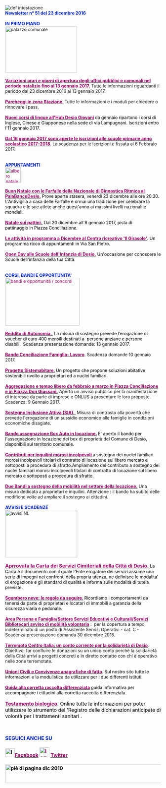 <DIV>
<DIV>
<DIV><IMG border=0 alt="def intestazione" src="http://www.comune.desio.mb.it/servizi/gestionedocumentale/visualizzadocumento.aspx?id=6276"></DIV>
<DIV><STRONG><FONT color=#0426c6>Newsletter n°&nbsp;51 del&nbsp;23 dicembre 2016</FONT></STRONG></DIV>
<DIV><STRONG><FONT color=#0426c6></FONT></STRONG>&nbsp;</DIV>
<DIV><STRONG><FONT color=#0426c6></FONT></STRONG></DIV>
<DIV><FONT color=#0426c6><STRONG></STRONG></FONT></DIV>
<DIV><FONT color=#0426c6><STRONG>IN PRIMO PIANO </STRONG></FONT></DIV>
<DIV><IMG style="WIDTH: 232px; HEIGHT: 150px" border=0 alt="palazzo comunale" src="http://www.comune.desio.mb.it/servizi/gestionedocumentale/visualizzadocumento.aspx?id=2058" width=243 height=181></DIV>
<DIV>&nbsp;</DIV>
<DIV><STRONG><FONT color=#990066><A title="" href="http://www.comune.desio.mb.it/servizi/notizie/notizie_fase02.aspx?ID=42694" target=_self><STRONG><FONT color=#990066>Variazioni orari e giorni di apertura&nbsp;degli uffici pubblici e comunali nel periodo natalizio fino al 13 gennaio 2017.</FONT></STRONG></A></FONT></STRONG> Tutte le informazioni riguardanti il periodo dal 23 dicembre 2016 al 13 gennaio 2017.</DIV>
<DIV>&nbsp;</DIV>
<DIV><A title="" href="http://www.comune.desio.mb.it/servizi/notizie/notizie_fase02.aspx?ID=42741" target=_self><STRONG><FONT color=#990066>Parcheggi in zona Stazione.</FONT></STRONG></A><STRONG><FONT color=#990066> </FONT></STRONG>Tutte le informazioni e i moduli per chiedere o rinnovare i pass. </DIV>
<DIV>&nbsp;</DIV>
<DIV><A title="" href="https://www.comune.desio.mb.it/servizi/notizie/notizie_fase02.aspx?ID=42885" target=_self><STRONG><FONT color=#990066>Nuovi corsi di lingue all'Hub Desio Giovani</FONT></STRONG></A><FONT color=#990066><STRONG> </STRONG></FONT><FONT color=#000000>da gennaio ripartono i corsi di Inglese, Cinese e Giapponese nella sede di via Lampugnani. Iscrizioni entro l'11 gennaio 2017.</FONT></DIV>
<DIV><FONT color=#990066><STRONG></STRONG></FONT>&nbsp;</DIV>
<DIV>
<DIV>
<DIV><STRONG><FONT color=#990066><A title="" href="http://www.comune.desio.mb.it/servizi/notizie/notizie_fase02.aspx?ID=42848" target=_self><STRONG><FONT color=#990066>Dal 16 gennaio 2017 sono aperte le iscrizioni alle scuole primarie anno scolastico 2017-2018</FONT></STRONG></A></FONT></STRONG>. La scadenza per le iscrizioni è fissata al 6 Febbraio 2017.</DIV></DIV>
<DIV><FONT color=#990066><FONT size=+0></FONT></FONT><FONT color=#0426c6><FONT color=#0426c6><FONT color=#0426c6><STRONG></STRONG></FONT></FONT></FONT>&nbsp;</DIV>
<DIV>&nbsp;</DIV></DIV>
<DIV><FONT color=#0426c6><FONT color=#0426c6><FONT color=#0426c6><STRONG>APPUNTAMENTI</STRONG></FONT></FONT></FONT></DIV>
<DIV><FONT color=#0426c6><FONT color=#000000><FONT color=#990066><IMG style="WIDTH: 50px; HEIGHT: 50px" alt="albero natale" src="http://www.comune.desio.mb.it/servizi/gestionedocumentale/visualizzadocumento.aspx?ID=21834" width=153 height=112></FONT></FONT></FONT></DIV>
<DIV><FONT color=#990066></FONT>&nbsp;</DIV>
<DIV><FONT color=#990066><A title="" href="http://www.ginnasticaritmicaitaliana.it/2016/12/15/antivigilia-a-casa-delle-farfalle-2/" target=_self><FONT color=#990066><STRONG>Buon Natale con le Farfalle della Nazionale di Ginnastica Ritmica al PalaBancoDesio.</STRONG></FONT></A> </FONT><FONT color=#000000>Prove aperte stasera, venerdì 23 dicembre alle ore 20.30. L'Antivigilia a casa delle Farfalle è ormai una tradizione per celebrare la squadra e le sue atlete anche quest'anno ai massimi livelli nazionali e mondiali. </FONT></DIV>
<DIV><FONT color=#0426c6><FONT color=#000000><FONT color=#990066>&nbsp;</DIV>
<DIV>
<DIV></FONT></FONT></FONT><FONT color=#0426c6><FONT color=#000000><STRONG><FONT color=#990066><A title="" href="https://www.facebook.com/events/340387479675168/" target=_self><FONT color=#0426c6><FONT color=#000000><STRONG><FONT color=#990066>Natale sui pattini. </FONT></STRONG></FONT></FONT></A>&nbsp;</FONT></STRONG>Dal 20 dicembre all'8 gennaio&nbsp;2017, pista di pattinaggio&nbsp;in Piazza Conciliazione.</FONT></FONT></DIV></DIV>
<DIV><FONT color=#0426c6><FONT color=#000000>&nbsp;</DIV>
<DIV>
<DIV>
<DIV>
<DIV>
<DIV>
<DIV>
<DIV><STRONG><FONT color=#990066><A title="" href="http://www.comune.desio.mb.it/servizi/notizie/notizie_fase02.aspx?ID=41571" target=_self><STRONG><FONT color=#990066>Le attività in programma a Dicembre al Centro ricreativo 'Il Girasole'</FONT></STRONG></A></FONT></STRONG>. Un programma ricco di appuntamenti in Via San Pietro.</DIV>
<DIV>&nbsp;</DIV>
<DIV><A title="" href="http://www.comune.desio.mb.it/servizi/notizie/notizie_fase02.aspx?ID=42818" target=_self><STRONG><FONT color=#990066>Open Day alle Scuole dell'Infanzia di Desio.</FONT></STRONG></A><FONT color=#990066> </FONT><FONT color=#000000>Un'occasione per conoscere le Scuole dell'infanzia della tua Città.</FONT></DIV>
<DIV>&nbsp;</DIV>
<DIV>&nbsp;</DIV>
<DIV></FONT></FONT><FONT color=#0426c6><STRONG>CORSI, BANDI E OPPORTUNITA'</STRONG></FONT> </DIV></DIV></DIV></DIV></DIV>
<DIV><FONT color=#990066><IMG style="WIDTH: 241px; HEIGHT: 154px" border=0 alt="bandi e opportunità / concorsi" src="http://www.comune.desio.mb.it/servizi/gestionedocumentale/visualizzadocumento.aspx?id=18790" width=299 height=168></FONT></DIV>
<DIV><FONT color=#990066></FONT>&nbsp;</DIV>
<DIV><FONT color=#990066></FONT></DIV>
<DIV><FONT color=#990066><STRONG><A title="" href="http://www.comune.desio.mb.it/servizi/notizie/notizie_fase02.aspx?ID=42825" target=_self><FONT color=#990066><STRONG>Reddito di Autonomia.&nbsp;</STRONG></FONT></A></STRONG></FONT><FONT color=#000000>&nbsp;La misura di sostegno prevede l’erogazione di voucher di euro 400 mensili destinati a&nbsp; persone anziane e persone disabili.&nbsp;&nbsp;Scadenza pres</FONT><FONT color=#000000>entazione&nbsp;domande:&nbsp;13 gennaio 2017. </FONT></DIV>
<DIV><STRONG><FONT color=#990066></FONT></STRONG>&nbsp;</DIV>
<DIV><STRONG><FONT color=#990066><A title="" href="http://www.comune.desio.mb.it/servizi/notizie/notizie_fase02.aspx?ID=42766" target=_self><STRONG><FONT color=#990066>Bando Conciliazione Famiglia- Lavoro</FONT></STRONG></A></FONT></STRONG>. Scadenza domande 10 gennaio 2017.</DIV>
<DIV>&nbsp;</DIV>
<DIV><FONT color=#990066></FONT></DIV>
<DIV><FONT color=#990066><STRONG><A title="" href="http://www.comune.desio.mb.it/servizi/notizie/notizie_fase02.aspx?ID=41431" target=_self><FONT color=#990066><STRONG>Progetto Sistemabitare.</STRONG></FONT></A> </STRONG></FONT><FONT color=#000000>Un progetto che propone soluzioni abitative sostenibili rivolto a proprietari ed a nuclei familiari.</FONT></DIV>
<DIV>&nbsp;</DIV>
<DIV><A title="" href="http://www.comune.desio.mb.it/servizi/notizie/notizie_fase02.aspx?ID=42795" target=_self><STRONG><FONT color=#990066>Aggregazione e tempo libero da febbraio a marzo in Piazza Conciliazione e in Piazza Don Giussani.</FONT></STRONG></A><FONT color=#990066> </FONT>Aperto un avviso pubblico per la manifestazione di interesse da parte di imprese e ONLUS a presentare le loro proposte. Scadenza: 9 Gennaio 2017.</DIV>
<DIV>&nbsp;</DIV>
<DIV><FONT color=#990066><FONT color=#990066></FONT></FONT></DIV></DIV>
<DIV>
<DIV><A title="" href="http://www.comune.desio.mb.it/upload/desio/newsletter/Sostegno%20Inclusione%20Attiva%20(SIA).%20Da%20venerdì%202%20settembre%20è%20possibile%20presentare%20domanda%20per%20il%20Sostegno%20per%20l’Inclusione%20Attiva%20(SIA),%20una%20misura%20di%20contrasto%20alla%20povertà%20che%20prevede%20l'erogazione%20di%20un%20sussidio%20economico%20alle%20famiglie%20in%20condizioni%20economiche%20disagiate." target=_self><FONT color=#000000><STRONG><FONT color=#990066>Sostegno Inclusione Attiva (SIA).&nbsp;</FONT></STRONG></FONT></A>&nbsp;Misura di contrasto alla povertà che prevede l'erogazione di un sussidio economico alle famiglie in condizioni economiche disagiate.</DIV>
<DIV><FONT color=#000000>&nbsp;</DIV>
<DIV>
<DIV><A title="" href="https://www.comune.desio.mb.it/servizi/notizie/notizie_fase02.aspx?ID=35369" target=_self><FONT color=#990066><STRONG>Bando assegnazione Box Auto in locazione.</STRONG></FONT></A><STRONG> </STRONG>E' aperto il bando per l'assegnazione in locazione dei box di proprietà del Comune di Desio, disponibili sul territorio comunale.</DIV>
<DIV></FONT>&nbsp;</DIV></DIV>
<DIV>
<DIV>
<DIV>
<DIV><FONT color=#990066><A title="" href="http://www.comune.desio.mb.it/servizi/notizie/notizie_fase02.aspx?ID=27375" target=_self><FONT color=#990066><STRONG>Contributi per inquilini morosi incolpevoli </STRONG></FONT></A></FONT><FONT color=#000000>a sostegno dei nuclei familiari morosi incolpevoli titolari di contratto di locazione sul libero mercato e sottoposti a procedura di sfratto.</FONT><FONT color=#000000>Ampliamento del contributo a sostegno dei nuclei familiari morosi incolpevoli titolari di contratto di locazione sul libero mercato e sottoposti a procedura di sfratto. </FONT></DIV>
<DIV>&nbsp;</DIV></DIV>
<DIV>
<DIV>
<DIV><FONT color=#990066><STRONG></STRONG></FONT></DIV>
<DIV>
<DIV>
<DIV><A title="" href="http://www.comune.desio.mb.it/servizi/notizie/notizie_fase02.aspx?ID=36774" target=_self><FONT color=#990066><STRONG>Due Bandi a sostegno della mobilità nel settore della locazione.</STRONG></FONT></A> Una misura dedicata a proprietari e inquilini. Attenzione : il bando ha subito delle modifiche volte ad ampliare il sostegno ai cittadini.</DIV>
<DIV>&nbsp;</DIV>
<DIV>
<DIV></DIV>
<DIV><FONT color=#0426c6><STRONG></STRONG></FONT></DIV>
<DIV><FONT color=#0426c6><STRONG>AVVISI E SCADENZE</STRONG></FONT> </DIV></DIV></DIV>
<DIV></DIV>
<DIV><IMG style="WIDTH: 233px; HEIGHT: 153px" border=0 alt="avvisi NL" src="http://www.comune.desio.mb.it/servizi/gestionedocumentale/visualizzadocumento.aspx?id=18789" width=232 height=175></DIV>
<DIV>
<DIV>&nbsp;</DIV>
<DIV><FONT color=#990066>
<DIV><A title="" href="http://www.comune.desio.mb.it/servizi/funzioni/download.aspx?ID=21789&amp;IDc=784" target=_self><FONT color=#990066><FONT size=+0><STRONG>Aprrovata la Carta dei Servizi Cimiteriali della Città di Desio. </STRONG></FONT></FONT></A><FONT color=#000000>La Carta è il documento con il quale l'Ente erogatore dei servizi assume una serie di impegni nei confronti della propria utenza, ne definisce le modalita’ di erogazione e gli standard di qualità e informa sulle modalità di tutela previste.</FONT></DIV></FONT></DIV>
<DIV><FONT color=#990066></FONT>&nbsp;</DIV>
<DIV><FONT color=#990066><A title="" href="http://www.comune.desio.mb.it/servizi/notizie/notizie_fase02.aspx?ID=42701" target=_self><FONT color=#990066><STRONG>Sgombero neve: le regole da seguire.</STRONG></FONT></A><STRONG> </STRONG><FONT color=#000000>Ricordiamo i comportamenti da tenersi da parte di proprietari e locatari di immobili a garanzia della sicurezza viaria e pedonale.</FONT></FONT></DIV>
<DIV>&nbsp;</DIV></DIV>
<DIV><STRONG><FONT color=#990066><A title="" href="http://www.comune.desio.mb.it/servizi/notizie/notizie_fase02.aspx?ID=42710" target=_self><STRONG><FONT color=#990066>Area Persona e Famiglia/Settore Servizi Educativi e Culturali/Servizi Bibliotecari avviso di mobilità volontaria</FONT></STRONG></A></FONT></STRONG>&nbsp;: &nbsp;per la copertura a tempo indeterminato di un posto di Assistente Servizi Operativi - cat. C -&nbsp; Scadenza presentazione domanda 30 dicembre 2016.</DIV>
<DIV></DIV>
<DIV></DIV>
<DIV>
<DIV>
<DIV><STRONG><FONT color=#990066></FONT></STRONG>&nbsp;</DIV>
<DIV><STRONG><FONT color=#990066><A title="" href="http://www.comune.desio.mb.it/servizi/notizie/notizie_fase02.aspx?ID=41168" target=_self><STRONG><FONT color=#990066>Terremoto Centro Italia: un conto corrente per la solidarietà di Desio</FONT></STRONG></A></FONT></STRONG>. Obiettivo: far confluire le donazioni su un unico conto perchè la solidarietà della Città arrivi a progetti concreti e in diretto contatto con chi è operativo nelle zone terremotate.</DIV></DIV></DIV>
<DIV><FONT color=#990066><FONT color=#000000></FONT></FONT>&nbsp;</DIV></DIV></DIV></DIV></DIV>
<DIV><FONT color=#990066><FONT color=#990066>
<DIV>
<DIV><FONT color=#000000><STRONG><FONT color=#990066><A title="" href="http://www.comune.desio.mb.it/servizi/notizie/notizie_fase02.aspx?ID=40869" target=_self><FONT color=#000000><STRONG><FONT color=#990066>Unioni Civili e Convivenze anagrafiche di fatto</FONT></STRONG></FONT></A></FONT></STRONG>. Sul nostro sito tutte le informazioni e la modulistica da utilizzare per i due differenti istituti.</FONT></DIV></DIV>
<DIV><FONT color=#000000></FONT>&nbsp;</DIV>
<DIV><FONT color=#000000></FONT></DIV>
<DIV></DIV>
<DIV></FONT></FONT><FONT color=#990066><A title="" href="http://www.comune.desio.mb.it/upload/desio/gestionedocumentale/10Raccoltarifiuti_DESIO_784_20976.pdf" target=_self><FONT color=#990066><STRONG>Guida alla corretta raccolta differenziata</STRONG></FONT></A><FONT color=#000000><FONT color=#990066><STRONG>&nbsp;</STRONG></FONT>guida informativa per accompagnare i cittadini alla corretta raccolta differenziata.</FONT></FONT></DIV>
<DIV>&nbsp;</DIV>
<DIV><FONT color=#0426c6><FONT color=#0426c6><FONT size=+0><FONT color=#000000><FONT color=#990066><FONT color=#000000><FONT color=#990066><FONT color=#000000><FONT color=#000000></FONT></FONT></FONT></FONT></FONT></FONT></FONT></FONT></FONT></DIV>
<DIV><FONT color=#0426c6><FONT color=#0426c6><FONT size=+0><FONT color=#000000><FONT color=#990066><FONT color=#000000><FONT color=#990066><FONT color=#000000><FONT color=#000000></FONT></FONT></FONT></FONT></FONT></FONT></FONT></FONT></FONT></DIV>
<DIV><FONT color=#0426c6><FONT color=#0426c6><FONT size=+0><FONT color=#000000><FONT color=#990066><FONT color=#000000><FONT color=#990066><FONT color=#000000><FONT color=#000000><A title="" href="http://www.comune.desio.mb.it/servizi/notizie/notizie_fase02.aspx?ID=29398" target=_self><FONT color=#000000><FONT color=#990066><STRONG>Testamento biologico</STRONG></FONT></FONT></A>. Online tutte le informazioni per poter utilizzare lo strumento del 'Registro delle dichiarazioni anticipate di volontà per i trattamenti sanitari</FONT></FONT></FONT> .</FONT></FONT></FONT></FONT></FONT></FONT></DIV>
<DIV>&nbsp;</DIV>
<DIV>&nbsp;</DIV>
<DIV>&nbsp;</DIV>
<DIV></DIV>
<DIV><FONT color=#0426c6><FONT color=#0426c6><FONT size=+0><FONT color=#000000><FONT color=#990066><FONT color=#000000></DIV>
<DIV>
<DIV>
<DIV>
<DIV>
<DIV>
<DIV>
<DIV>
<DIV>
<DIV><FONT color=#0426c6><STRONG></STRONG></FONT></DIV>
<DIV></DIV>
<DIV>
<DIV><FONT color=#0426c6><STRONG>SEGUICI ANCHE SU</STRONG></FONT></DIV>
<DIV>&nbsp;</DIV>
<DIV><STRONG></STRONG></DIV>
<DIV><STRONG><IMG style="WIDTH: 31px; HEIGHT: 28px" alt="logo facebook" src="https://www.comune.desio.mb.it/servizi/gestionedocumentale/visualizzadocumento.aspx?ID=18791" width=95 height=56></STRONG><A title="" href="https://it-it.facebook.com/pages/Comune-Di-Desio/103441483073684" target=_self><FONT color=#990066><STRONG>Facebook</STRONG></FONT></A><FONT color=#990066><STRONG> <IMG style="WIDTH: 32px; HEIGHT: 31px" alt="logo twitter" src="https://www.comune.desio.mb.it/servizi/gestionedocumentale/visualizzadocumento.aspx?ID=18792" width=38 height=44> </STRONG></FONT><A title="" href="https://mobile.twitter.com/comunedidesio" target=_self><FONT color=#990066><STRONG>Twitter</STRONG></FONT></A><STRONG> </STRONG></DIV>
<DIV><STRONG></STRONG><FONT color=#990066><STRONG></STRONG></FONT>&nbsp;</DIV>
<DIV></DIV></DIV>
<DIV><STRONG><IMG style="WIDTH: 622px; HEIGHT: 60px" border=0 alt="piè di pagina dic 2010" src="http://www.comune.desio.mb.it/servizi/gestionedocumentale/visualizzadocumento.aspx?id=6565" width=993 height=74></STRONG></DIV></DIV></DIV></DIV></FONT></FONT></FONT></FONT></FONT></FONT><STRONG></STRONG></DIV></DIV></DIV></DIV></DIV></DIV></DIV></DIV></DIV></DIV></DIV>
